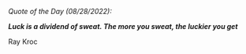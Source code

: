 *Quote of the Day (08/28/2022):*

_**Luck is a dividend of sweat. The more you sweat, the luckier you get**_

Ray Kroc